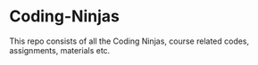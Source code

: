 # Coding-Ninjas
This repo consists of all the Coding Ninjas, course related codes, assignments, materials etc.
